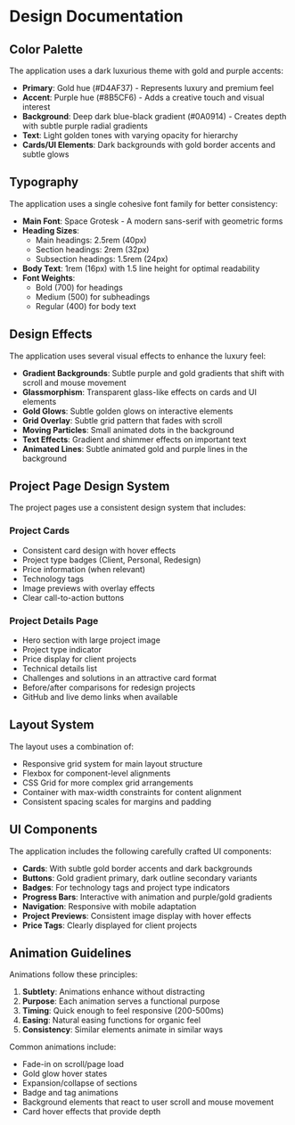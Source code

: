 
# Design Documentation

## Color Palette

The application uses a dark luxurious theme with gold and purple accents:

- **Primary**: Gold hue (#D4AF37) - Represents luxury and premium feel
- **Accent**: Purple hue (#8B5CF6) - Adds a creative touch and visual interest
- **Background**: Deep dark blue-black gradient (#0A0914) - Creates depth with subtle purple radial gradients
- **Text**: Light golden tones with varying opacity for hierarchy
- **Cards/UI Elements**: Dark backgrounds with gold border accents and subtle glows

## Typography

The application uses a single cohesive font family for better consistency:

- **Main Font**: Space Grotesk - A modern sans-serif with geometric forms
- **Heading Sizes**:
  - Main headings: 2.5rem (40px)
  - Section headings: 2rem (32px)
  - Subsection headings: 1.5rem (24px)
- **Body Text**: 1rem (16px) with 1.5 line height for optimal readability
- **Font Weights**:
  - Bold (700) for headings
  - Medium (500) for subheadings
  - Regular (400) for body text

## Design Effects

The application uses several visual effects to enhance the luxury feel:

- **Gradient Backgrounds**: Subtle purple and gold gradients that shift with scroll and mouse movement
- **Glassmorphism**: Transparent glass-like effects on cards and UI elements
- **Gold Glows**: Subtle golden glows on interactive elements
- **Grid Overlay**: Subtle grid pattern that fades with scroll
- **Moving Particles**: Small animated dots in the background
- **Text Effects**: Gradient and shimmer effects on important text
- **Animated Lines**: Subtle animated gold and purple lines in the background

## Project Page Design System

The project pages use a consistent design system that includes:

### Project Cards
- Consistent card design with hover effects
- Project type badges (Client, Personal, Redesign)
- Price information (when relevant)
- Technology tags
- Image previews with overlay effects
- Clear call-to-action buttons

### Project Details Page
- Hero section with large project image
- Project type indicator
- Price display for client projects
- Technical details list
- Challenges and solutions in an attractive card format
- Before/after comparisons for redesign projects
- GitHub and live demo links when available

## Layout System

The layout uses a combination of:

- Responsive grid system for main layout structure
- Flexbox for component-level alignments
- CSS Grid for more complex grid arrangements
- Container with max-width constraints for content alignment
- Consistent spacing scales for margins and padding

## UI Components

The application includes the following carefully crafted UI components:

- **Cards**: With subtle gold border accents and dark backgrounds
- **Buttons**: Gold gradient primary, dark outline secondary variants
- **Badges**: For technology tags and project type indicators
- **Progress Bars**: Interactive with animation and purple/gold gradients
- **Navigation**: Responsive with mobile adaptation
- **Project Previews**: Consistent image display with hover effects
- **Price Tags**: Clearly displayed for client projects

## Animation Guidelines

Animations follow these principles:

1. **Subtlety**: Animations enhance without distracting
2. **Purpose**: Each animation serves a functional purpose
3. **Timing**: Quick enough to feel responsive (200-500ms)
4. **Easing**: Natural easing functions for organic feel
5. **Consistency**: Similar elements animate in similar ways

Common animations include:
- Fade-in on scroll/page load
- Gold glow hover states
- Expansion/collapse of sections
- Badge and tag animations
- Background elements that react to user scroll and mouse movement
- Card hover effects that provide depth
